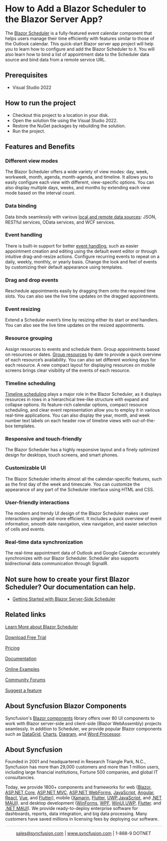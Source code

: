 # How to Add a Blazor Scheduler to the Blazor Server App?

The [Blazor Scheduler](https://www.syncfusion.com/blazor-components/blazor-scheduler?utm_source=github&utm_medium=listing&utm_campaign=blazor-scheduler-github-samples) is a fully-featured event calendar component that helps users manage their time efficiently with features similar to those of the Outlook calendar. This quick-start Blazor server app project will help you to learn how to configure and add the Blazor Scheduler to it. You will also learn how to bind a list of appointment data to the Scheduler data source and bind data from a remote service URL.

## Prerequisites

* Visual Studio 2022

## How to run the project

* Checkout this project to a location in your disk.
* Open the solution file using the Visual Studio 2022.
* Restore the NuGet packages by rebuilding the solution.
* Run the project.

## Features and Benefits

### Different view modes
The Blazor Scheduler offers a wide variety of view modes: day, week, workweek, month, agenda, month-agenda, and timeline. It allows you to easily configure each view with different, view-specific options. You can also display multiple days, weeks, and months by extending each view mode based on the interval count.

### Data binding
Data binds seamlessly with various [local and remote data sources](https://blazor.syncfusion.com/documentation/scheduler/data-binding/?utm_source=github&utm_medium=listing&utm_campaign=blazor-scheduler-github-samples): JSON, RESTful services, OData services, and WCF services.

### Event handling 
There is built-in support for better [event handling](https://www.syncfusion.com/blazor-components/blazor-scheduler/scheduler-events?utm_source=github&utm_medium=listing&utm_campaign=blazor-scheduler-github-samples), such as easier appointment creation and editing using the default event editor or through intuitive drag-and-resize actions. Configure recurring events to repeat on a daily, weekly, monthly, or yearly basis. Change the look and feel of events by customizing their default appearance using templates.

### Drag and drop events
Reschedule appointments easily by dragging them onto the required time slots. You can also see the live time updates on the dragged appointments.

### Event resizing
Extend a Scheduler event’s time by resizing either its start or end handlers. You can also see the live time updates on the resized appointments.

### Resource grouping
Assign resources to events and schedule them. Group appointments based on resources or dates. [Group resources](https://www.syncfusion.com/blazor-components/blazor-scheduler/multiple-resources?utm_source=github&utm_medium=listing&utm_campaign=blazor-scheduler-github-samples) by date to provide a quick overview of each resource’s availability. You can also set different working days for each resource. A new compact layout for displaying resources on mobile screens brings clear visibility of the events of each resource.

### Timeline scheduling
[Timeline scheduling](https://www.syncfusion.com/blazor-components/blazor-scheduler/timeline-views?utm_source=github&utm_medium=listing&utm_campaign=blazor-scheduler-github-samples) plays a major role in the Blazor Scheduler, as it displays resources in rows in a hierarchical tree-like structure with expand and collapse options. Its feature-rich calendar options, compact resource scheduling, and clear event representation allow you to employ it in various real-time applications. You can also display the year, month, and week number text labels on each header row of timeline views with out-of-the-box templates.

### Responsive and touch-friendly
The Blazor Scheduler has a highly responsive layout and a finely optimized design for desktops, touch screens, and smart phones. 

### Customizable UI
The Blazor Scheduler inherits almost all the calendar-specific features, such as the first day of the week and timescale. You can customize the appearance of any part of the Scheduler interface using HTML and CSS.

### User-friendly interactions
The modern and trendy UI design of the Blazor Scheduler makes user interactions simpler and more efficient. It includes a quick overview of event information, smooth date navigation, view navigation, and easier selection of cells and events.

### Real-time data synchronization
The real-time appointment data of Outlook and Google Calendar accurately synchronizes with our Blazor Scheduler. Scheduler also supports bidirectional data communication through SignalR.

## Not sure how to create your first Blazor Scheduler? Our documentation can help.
* [Getting Started with Blazor Server-Side Scheduler](https://blazor.syncfusion.com/documentation/scheduler/getting-started/?utm_medium=listing&utm_source=github-examples&utm_campaign=blazor-scheduler-github-examples)

## Related links
[Learn More about Blazor Scheduler](https://www.syncfusion.com/blazor-components/blazor-scheduler?utm_source=github&utm_medium=listing&utm_campaign=blazor-scheduler-github-samples) <br/><br/>
[Download Free Trial](https://www.syncfusion.com/downloads?utm_source=github&utm_medium=listing&utm_campaign=blazor-scheduler-github-samples) <br/><br/>
[Pricing](https://www.syncfusion.com/sales/products/blazor?utm_source=github&utm_medium=listing&utm_campaign=blazor-scheduler-github-samples) <br/><br/>
[Documentation](https://blazor.syncfusion.com/documentation/scheduler/getting-started/?utm_source=github&utm_medium=listing&utm_campaign=blazor-scheduler-github-samples) <br/><br/>
[Online Examples](https://blazor.syncfusion.com/demos/scheduler/default-functionalities?utm_source=github&utm_medium=listing&utm_campaign=blazor-scheduler-github-samples) <br/><br/>
[Community Forums](https://www.syncfusion.com/forums/blazor-components/scheduler?utm_source=github&utm_medium=listing&utm_campaign=blazor-scheduler-github-samples) <br/><br/>
[Suggest a feature](https://www.syncfusion.com/feedback/blazor-components?utm_source=github&utm_medium=listing&utm_campaign=blazor-scheduler-github-samples)

## About Syncfusion Blazor Components
Syncfusion's [Blazor components](https://www.syncfusion.com/blazor-components?utm_source=github&utm_medium=listing&utm_campaign=blazor-scheduler-github-samples) library offers over 80 UI components to work with Blazor server-side and client-side (Blazor WebAssembly) projects seamlessly. In addition to Scheduler, we provide popular Blazor components such as [DataGrid](https://www.syncfusion.com/blazor-components/blazor-datagrid?utm_source=github&utm_medium=listing&utm_campaign=blazor-scheduler-github-samples), [Charts](https://www.syncfusion.com/blazor-components/blazor-charts?utm_source=github&utm_medium=listing&utm_campaign=blazor-scheduler-github-samples), [Diagram](https://www.syncfusion.com/blazor-components/blazor-diagram?utm_source=github&utm_medium=listing&utm_campaign=blazor-scheduler-github-samples), and [Word Processor](https://www.syncfusion.com/blazor-components/blazor-word-processor?utm_source=github&utm_medium=listing&utm_campaign=blazor-scheduler-github-samples).

## About Syncfusion
Founded in 2001 and headquartered in Research Triangle Park, N.C., Syncfusion has more than 29,000 customers and more than 1 million users, including large financial institutions, Fortune 500 companies, and global IT consultancies.
 
Today, we provide 1800+ components and frameworks for web ([Blazor](https://www.syncfusion.com/blazor-components?utm_source=github&utm_medium=listing&utm_campaign=blazor-scheduler-github-samples), [ASP.NET Core](https://www.syncfusion.com/aspnet-core-ui-controls?utm_source=github&utm_medium=listing&utm_campaign=blazor-scheduler-github-samples), [ASP.NET MVC](https://www.syncfusion.com/aspnet-mvc-ui-controls?utm_source=github&utm_medium=listing&utm_campaign=blazor-scheduler-github-samples), [ASP.NET WebForms](https://www.syncfusion.com/jquery/aspnet-webforms-ui-controls?utm_source=github&utm_medium=listing&utm_campaign=blazor-scheduler-github-samples), [JavaScript](https://www.syncfusion.com/javascript-ui-controls?utm_source=github&utm_medium=listing&utm_campaign=blazor-scheduler-github-samples), [Angular](https://www.syncfusion.com/angular-components?utm_source=github&utm_medium=listing&utm_campaign=blazor-scheduler-github-samples), [React](https://www.syncfusion.com/react-components?utm_source=github&utm_medium=listing&utm_campaign=blazor-scheduler-github-samples), [Vue](https://www.syncfusion.com/vue-components?utm_source=github&utm_medium=listing&utm_campaign=blazor-scheduler-github-samples), and [Flutter](https://www.syncfusion.com/flutter-widgets?utm_source=github&utm_medium=listing&utm_campaign=blazor-scheduler-github-samples)), mobile ([Xamarin](https://www.syncfusion.com/xamarin-ui-controls?utm_source=github&utm_medium=listing&utm_campaign=blazor-scheduler-github-samples), [Flutter](https://www.syncfusion.com/flutter-widgets?utm_source=github&utm_medium=listing&utm_campaign=blazor-scheduler-github-samples), [UWP](https://www.syncfusion.com/uwp-ui-controls?utm_source=github&utm_medium=listing&utm_campaign=blazor-scheduler-github-samples),[JavaScript](https://www.syncfusion.com/javascript-ui-controls?utm_source=github&utm_medium=listing&utm_campaign=blazor-scheduler-github-samples), and [.NET MAUI](https://www.syncfusion.com/maui-controls?utm_source=github&utm_medium=listing&utm_campaign=blazor-scheduler-github-samples)), and desktop development ([WinForms](https://www.syncfusion.com/winforms-ui-controls?utm_source=github&utm_medium=listing&utm_campaign=blazor-scheduler-github-samples), [WPF](https://www.syncfusion.com/wpf-controls?utm_source=github&utm_medium=listing&utm_campaign=blazor-scheduler-github-samples), [WinUI](https://www.syncfusion.com/winui-controls?utm_source=github&utm_medium=listing&utm_campaign=blazor-scheduler-github-samples),[UWP](https://www.syncfusion.com/uwp-ui-controls?utm_source=github&utm_medium=listing&utm_campaign=blazor-scheduler-github-samples), [Flutter](https://www.syncfusion.com/flutter-widgets?utm_source=github&utm_medium=listing&utm_campaign=blazor-scheduler-github-samples). and [.NET MAUI](https://www.syncfusion.com/maui-controls?utm_source=github&utm_medium=listing&utm_campaign=blazor-scheduler-github-samples)). We provide ready-to-deploy enterprise software for dashboards, reports, data integration, and big data processing. Many customers have saved millions in licensing fees by deploying our software.
	
<hr style="height:0.3px;border:none;color:lightgrey;background-color:lightgrey;" />

<p align="center">
  <a href="mailto:sales@syncfusion.com?Subject=Syncfusion Blazor Scheduler - Github" target="_top">sales@syncfusion.com</a> | <a href="https://www.syncfusion.com?utm_source=github&utm_medium=listing&utm_campaign=blazor-scheduler-github-samples">www.syncfusion.com</a> | 1-888-9 DOTNET <br>
</p>
